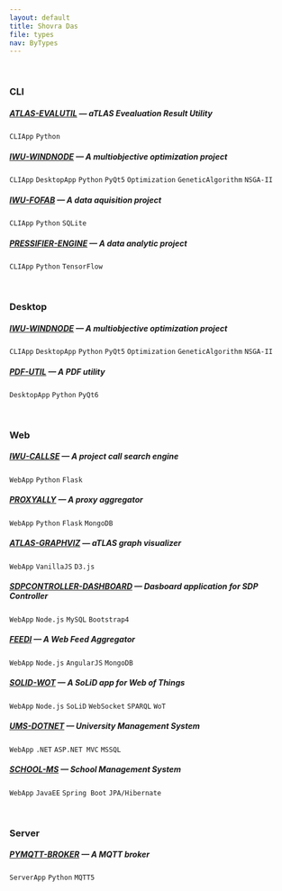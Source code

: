 ```yaml
---
layout: default
title: Shovra Das
file: types
nav: ByTypes
---
```


<br>

### CLI
##### [ATLAS-EVALUTIL](https://github.com/shovradas/atlas-evalutil) &#8212; aTLAS Evealuation Result Utility
`CLIApp` `Python`  
##### [IWU-WINDNODE](https://github.com/shovradas/windnode-demonstrator) &#8212; A multiobjective optimization project
`CLIApp` `DesktopApp` `Python` `PyQt5` `Optimization` `GeneticAlgorithm` `NSGA-II`
##### [IWU-FOFAB](https://github.com/shovradas/iwu-fofab) &#8212; A data aquisition project
`CLIApp` `Python` `SQLite` 
##### [PRESSIFIER-ENGINE](https://github.com/binuv-tuc/pressifier-engine) &#8212; A data analytic project
`CLIApp` `Python` `TensorFlow` 

<br>

### Desktop
##### [IWU-WINDNODE](https://github.com/shovradas/windnode-demonstrator) &#8212; A multiobjective optimization project
`CLIApp` `DesktopApp` `Python` `PyQt5` `Optimization` `GeneticAlgorithm` `NSGA-II`
##### [PDF-UTIL](https://github.com/shovradas/pdf-util) &#8212; A PDF utility
`DesktopApp` `Python` `PyQt6` 

<br>

### Web
##### [IWU-CALLSE](https://github.com/shovradas/iwu-callse) &#8212; A project call search engine
`WebApp` `Python` `Flask` 
##### [PROXYALLY](https://github.com/shovradas/proxyally) &#8212; A proxy aggregator
`WebApp` `Python` `Flask` `MongoDB` 
##### [ATLAS-GRAPHVIZ](https://github.com/shovradas/atlas-graphviz) &#8212; aTLAS graph visualizer
`WebApp`  `VanillaJS` `D3.js` 
##### [SDPCONTROLLER-DASHBOARD](https://github.com/shovradas/SDPcontroller-dashboard) &#8212; Dasboard application for SDP Controller
`WebApp` `Node.js` `MySQL` `Bootstrap4` 
##### [FEEDI](https://github.com/shovradas/feedi) &#8212; A Web Feed Aggregator
`WebApp` `Node.js` `AngularJS` `MongoDB` 
##### [SOLID-WOT](https://github.com/shovradas/solid-wot) &#8212; A SoLiD app for Web of Things
`WebApp` `Node.js` `SoLiD` `WebSocket` `SPARQL` `WoT`
##### [UMS-DOTNET](https://github.com/shovradas/ums-dotnet) &#8212; University Management System
`WebApp` `.NET` `ASP.NET MVC` `MSSQL` 
##### [SCHOOL-MS](https://github.com/shovradas/school-ms) &#8212; School Management System
`WebApp` `JavaEE` `Spring Boot` `JPA/Hibernate` 

<br>

### Server
##### [PYMQTT-BROKER](https://github.com/shovradas/pymqtt-broker) &#8212; A MQTT broker
`ServerApp` `Python`  `MQTT5`